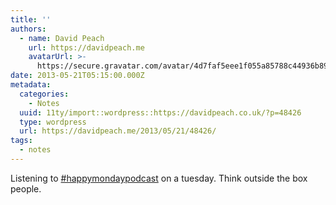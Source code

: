 ```yaml
---
title: ''
authors:
  - name: David Peach
    url: https://davidpeach.me
    avatarUrl: >-
      https://secure.gravatar.com/avatar/4d7faf5eee1f055a85788c44936b8995eaab6dfb004e7854ec747ccb272e91ee?s=96&d=mm&r=g
date: 2013-05-21T05:15:00.000Z
metadata:
  categories:
    - Notes
  uuid: 11ty/import::wordpress::https://davidpeach.co.uk/?p=48426
  type: wordpress
  url: https://davidpeach.me/2013/05/21/48426/
tags:
  - notes
---
```

Listening to [#happymondaypodcast](https://twitter.com/search?q=%23happymondaypodcast) on a tuesday. Think outside the box people.